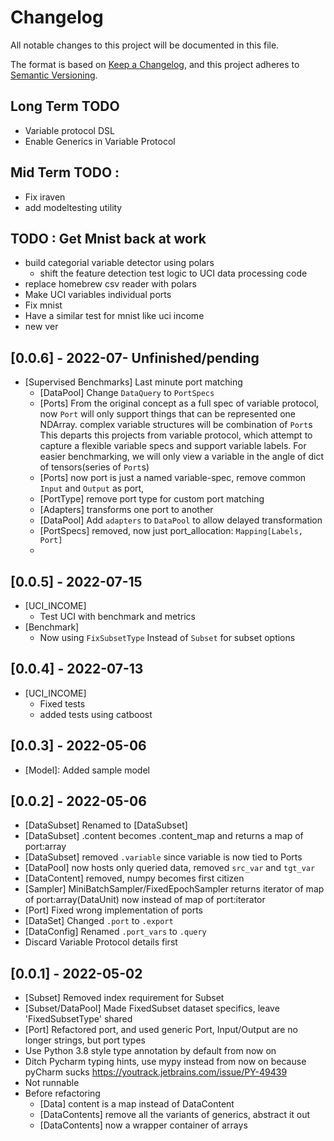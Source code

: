 # Changelog
All notable changes to this project will be documented in this file.

The format is based on [Keep a Changelog](https://keepachangelog.com/en/1.0.0/),
and this project adheres to [Semantic Versioning](https://semver.org/spec/v2.0.0.html).
## Long Term TODO
- Variable protocol DSL
- Enable Generics in Variable Protocol

## Mid Term TODO : 
- Fix iraven
- add modeltesting utility

## TODO : Get Mnist back at work
- build categorial variable detector using polars
    - shift the feature detection test logic to UCI data processing code 
- replace homebrew csv reader with polars
- Make UCI variables individual ports
- Fix mnist
- Have a similar test for mnist like uci income
- new ver

## [0.0.6] - 2022-07- Unfinished/pending
- [Supervised Benchmarks] Last minute port matching
    - [DataPool] Change `DataQuery` to `PortSpecs`
    - [Ports] From the original concept as a full spec of variable protocol,
              now `Port` will only support things that can be represented one NDArray.
              complex variable structures will be combination of `Port`s
              This departs this projects from variable protocol,
              which attempt to capture a flexible variable specs and support variable labels.
              For easier benchmarking, we will only view a variable in the angle of dict of tensors(series of `Port`s)
    - [Ports] now port is just a named variable-spec, remove common `Input` and `Output` as port, 
    - [PortType] remove port type for custom port matching
    - [Adapters] transforms one port to another
    - [DataPool] Add `adapters` to `DataPool` to allow delayed transformation
    - [PortSpecs] removed, now just port_allocation: `Mapping[Labels, Port]`
    - 
  
## [0.0.5] - 2022-07-15
- [UCI_INCOME] 
  - Test UCI with benchmark and metrics
- [Benchmark]
  - Now using `FixSubsetType` Instead of `Subset` for subset options

## [0.0.4] - 2022-07-13
- [UCI_INCOME] 
  - Fixed tests
  - added tests using catboost

## [0.0.3] - 2022-05-06
- [Model]: Added sample model

## [0.0.2] - 2022-05-06
- [DataSubset] Renamed to [DataSubset]
- [DataSubset] .content becomes .content_map and returns a map of port:array
- [DataSubset] removed `.variable` since variable is now tied to Ports
- [DataPool] now hosts only queried data, removed `src_var` and `tgt_var`
- [DataContent] removed, numpy becomes first citizen
- [Sampler] MiniBatchSampler/FixedEpochSampler returns iterator of map of port:array(DataUnit) now
            instead of map of port:iterator
- [Port] Fixed wrong implementation of ports
- [DataSet] Changed `.port` to `.export`
- [DataConfig] Renamed `.port_vars` to `.query`
- Discard Variable Protocol details first

## [0.0.1] - 2022-05-02
- [Subset] Removed index requirement for Subset
- [Subset/DataPool] Made FixedSubset dataset specifics, leave 'FixedSubsetType' shared
- [Port] Refactored port, and used generic Port, Input/Output are no longer strings, but port types
- Use Python 3.8 style type annotation by default from now on
- Ditch Pycharm typing hints, use mypy instead from now on
  because pyCharm sucks https://youtrack.jetbrains.com/issue/PY-49439
- Not runnable
- Before refactoring
    - [Data] content is a map instead of DataContent
    - [DataContents] remove all the variants of generics, abstract it out
    - [DataContents] now a wrapper container of arrays
